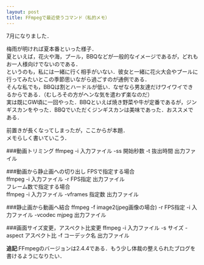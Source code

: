 ```yaml
---
layout: post
title: FFmpegで最近使うコマンド（私的メモ）
---
```


7月になりました．

梅雨が明ければ夏本番といった様子．  
夏といえば，花火や海，プール，BBQなどが一般的なイメージであるが，どれもお一人様向けでないのである．  
というのも，私には一緒に行く相手がいない．彼女と一緒に花火大会やプールに行ってみたいとこの季節思いながら過ごすのが通例である．  
そんな私でも，BBQは割とハードルが低い．なぜなら男友達だけワイワイできるからである．（むしろその方がヘンな気を遣わず楽なのだ）  
実は既にGW頃に一回やった．BBQといえば焼き野菜や牛が定番であるが，ジンギスカンをやった．BBQでいただくジンギスカンは美味であった．おススメである．  
  
  
前置きが長くなってしまったが，ここからが本題．  
メモらしく書いていこう．  
  
  
###動画トリミング
ffmpeg -i 入力ファイル -ss 開始秒数 -t 抜出時間 出力ファイル
  
###動画から静止画への切り出し
FPSで指定する場合   
ffmpeg -i 入力ファイル -r FPS指定 出力ファイル  
フレーム数で指定する場合  
ffmpeg -i 入力ファイル -vframes 指定数 出力ファイル  
  
###静止画から動画へ結合
ffmpeg -f image2(jpeg画像の場合) -r FPS指定 -i 入力ファイル -vcodec mjpeg 出力ファイル
  
###画面サイズ変更，アスペクト比変更
ffmpeg -i 入力ファイル -s サイズ -aspect アスペクト比 -f コーデック名 出力ファイル  
  
  
    
      
        
**追記**:FFmpegのバージョンは2.4.4である．もう少し体裁の整えられたブログを書けるようになりたい．
  
